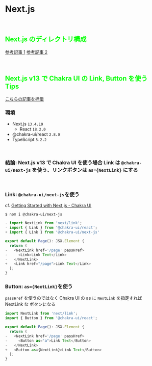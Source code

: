 # Next.js

<br />

## **<font color="#00ff00">Next.js のディレクトリ構成</font>**

[参考記事 1](https://zenn.dev/necscat/articles/d5d9b7a3f859d7)
[参考記事 2](https://note.com/ryoppei/n/n2e3e7a66e758)

<br />

## **<font color="#00ff00">Next.js v13 で Chakra UI の Link, Button を使う Tips</font>**

[こちらの記事を拝借](https://chaika.hatenablog.com/entry/2023/03/26/083000)

### 環境

- Next.js `13.4.19`
  - React `18.2.0`
- @chakra-ui/react `2.8.0`
- TypeScript `5.2.2`

<br>

### 結論: Next.js v13 で Chakra UI を使う場合 Link は `@chakra-ui/next-js` を使う、リンクボタンは `as={NextLink}` にする

<br>

### Link: `@chakra-ui/next-js`を使う

cf. [Getting Started with Next.js - Chakra UI](https://chakra-ui.com/getting-started/nextjs-guide#chakra-ui-with-nextjs-link)

```shell
$ nom i @chakra-ui/next-js
```

```typescript
- import NextLink from 'next/link';
- import { Link } from '@chakra-ui/react';
+ import { Link } from '@chakra-ui/next-js'

export default Page(): JSX.Element {
  return (
-   <NextLink href='/page' passHref>
-     <Link>Link Text</Link>
-   </NextLink>
+   <Link href="/page">Link Text</Link>
  );
}
```

### Button: `as={NextLink}`を使う

`passHref` を使うのではなく Chakra UI の as に `NextLink` を指定すれば NextLink な ボタンになる

```typescript
import NextLink from 'next/link';
import { Button } from '@chakra-ui/react';

export default Page(): JSX.Element {
  return (
-   <NextLink href='/page' passHref>
-     <Button as="a">Link Text</Button>
-   </NextLink>
+   <Button as={NextLink}>Link Text</Button>
  );
}
```
